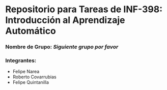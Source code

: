 # Repositorio para Tareas de INF-398: Introducción al Aprendizaje Automático

### Nombre de Grupo: *Siguiente grupo por favor*
### Integrantes:
* Felipe Narea
* Roberto Covarrubias
* Felipe Quintanilla
